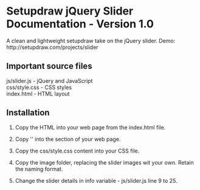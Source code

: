 <h1>Setupdraw jQuery Slider Documentation - Version 1.0</h1>
A clean and lightweight setupdraw take on the jQuery slider.
Demo: http://setupdraw.com/projects/slider

<h2>Important source files</h2>
js/slider.js 	- jQuery and JavaScript<br />
css/style.css 	- CSS styles<br />
index.html 	- HTML layout

<h2>Installation</h2>

1. Copy the HTML into your web page from the index.html file.

2. Copy '<script src="js/slider.js"></script>' into the <head> section of your web page.

3. Copy the css/style.css content into your CSS file.

4. Copy the image folder, replacing the slider images wit your own. Retain the naming format.

5. Change the slider details in info variable - js/slider.js line 9 to 25.